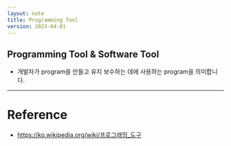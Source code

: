 ```yaml
---
layout: note
title: Programming Tool
version: 2023-04-01
---
```





## Programming Tool & Software Tool

- 개발자가 program을 만들고 유지 보수하는 데에 사용하는 program을 의미합니다.




---




# Reference

- <https://ko.wikipedia.org/wiki/프로그래밍_도구>

